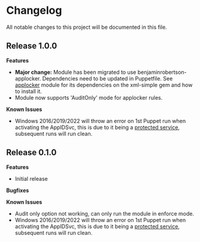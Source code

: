 # Changelog

All notable changes to this project will be documented in this file.

## Release 1.0.0

**Features**

- **Major change:** Module has been migrated to use benjaminrobertson-applocker. Dependencies need to be updated in Puppetfile. See [applocker][2] module for its dependencies on the xml-simple gem and how to install it.
- Module now supports 'AuditOnly' mode for applocker rules.

**Known Issues**

- Windows 2016/2019/2022 will throw an error on 1st Puppet run when activating the AppIDSvc, this is due to it being a [protected service][1], subsequent runs will run clean.

## Release 0.1.0

**Features**

- Initial release

**Bugfixes**

**Known Issues**

- Audit only option not working, can only run the module in enforce mode.
- Windows 2016/2019/2022 will throw an error on 1st Puppet run when activating the AppIDSvc, this is due to it being a [protected service][1], subsequent runs will run clean.


[1]: https://docs.microsoft.com/en-us/windows/win32/services/protecting-anti-malware-services-
[2]: https://forge.puppet.com/modules/benjaminrobertson/applocker
